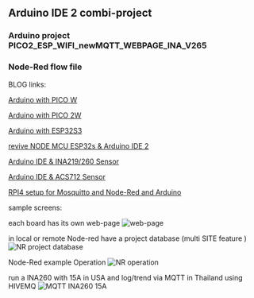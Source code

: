## Arduino IDE 2 combi-project
### Arduino project PICO2_ESP_WIFI_newMQTT_WEBPAGE_INA_V265
### Node-Red flow file

BLOG links:

[Arduino with PICO W](https://engineering-news.org/kllfusion01/infusions/blog/blog.php?readmore=4)

[Arduino with PICO 2W](https://engineering-news.org/kllfusion01/infusions/blog/blog.php?readmore=6)

[Arduino with ESP32S3](https://engineering-news.org/kllfusion01/infusions/blog/blog.php?readmore=5)

[revive NODE MCU ESP32s & Arduino IDE 2](https://engineering-news.org/kllfusion01/infusions/blog/blog.php?readmore=7)

[Arduino IDE & INA219/260 Sensor](https://engineering-news.org/kllfusion01/infusions/blog/blog.php?readmore=9)

[Arduino IDE & ACS712 Sensor](https://engineering-news.org/kllfusion01/infusions/blog/blog.php?readmore=12)

[RPI4 setup for Mosquitto and Node-Red and Arduino](https://engineering-news.org/kllfusion01/infusions/blog/blog.php?readmore=8)

sample screens:

each board has its own web-page
![web-page](https://engineering-news.org/kllfusion01/downloads/PICOW_INA219_home.png)

in local or remote Node-red have a project database (multi SITE feature )
![NR project database](https://engineering-news.org/kllfusion01/downloads/Arduino_ESP32S3_MQTT_NR_project.png)

Node-Red example Operation
![NR operation](https://engineering-news.org/kllfusion01/downloads/NR_select_operation.png)

run a INA260 with 15A in USA and log/trend via MQTT in Thailand using HIVEMQ
![MQTT INA260 15A](https://engineering-news.org/kllfusion01/downloads/PICO2W_INA260_MQTTexplorer.png)
